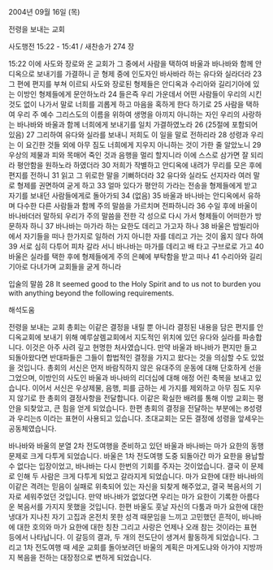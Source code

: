 2004년 09월 16일 (목)

전령을 보내는 교회



사도행전 15:22 - 15:41 / 새찬송가 274 장


15:22 이에 사도와 장로와 온 교회가 그 중에서 사람을 택하여 바울과 바나바와 함께 안디옥으로 보내기를 가결하니 곧 형제 중에 인도자인 바사바라 하는 유다와 실라더라 23 그 편에 편지를 부쳐 이르되 사도와 장로된 형제들은 안디옥과 수리아와 길리기아에 있는 이방인 형제들에게 문안하노라 24 들은즉 우리 가운데서 어떤 사람들이 우리의 시킨 것도 없이 나가서 말로 너희를 괴롭게 하고 마음을 혹하게 한다 하기로 25 사람을 택하여 우리 주 예수 그리스도의 이름을 위하여 생명을 아끼지 아니하는 자인 우리의 사랑하는 바나바와 바울과 함께 너희에게 보내기를 일치 가결하였노라 26 (25절에 포함되어 있음) 27 그리하여 유다와 실라를 보내니 저희도 이 일을 말로 전하리라 28 성령과 우리는 이 요긴한 것들 외에 아무 짐도 너희에게 지우지 아니하는 것이 가한 줄 알았노니 29 우상의 제물과 피와 목매어 죽인 것과 음행을 멀리 할지니라 이에 스스로 삼가면 잘 되리라 평안함을 원하노라 하였더라 30 저희가 작별하고 안디옥에 내려가 무리를 모은 후에 편지를 전하니 31 읽고 그 위로한 말을 기뻐하더라 32 유다와 실라도 선지자라 여러 말로 형제를 권면하여 굳게 하고 33 얼마 있다가 평안히 가라는 전송을 형제들에게 받고 자기를 보내던 사람들에게로 돌아가되 34 (없음) 35 바울과 바나바는 안디옥에서 유하며 다수한 다른 사람들과 함께 주의 말씀을 가르치며 전파하니라 36 수일 후에 바울이 바나바더러 말하되 우리가 주의 말씀을 전한 각 성으로 다시 가서 형제들이 어떠한가 방문하자 하니 37 바나바는 마가라 하는 요한도 데리고 가고자 하나 38 바울은 밤빌리아에서 자기들을 떠나 한가지로 일하러 가지 아니한 자를 데리고 가는 것이 옳지 않다 하여 39 서로 심히 다투어 피차 갈라 서니 바나바는 마가를 데리고 배 타고 구브로로 가고 40 바울은 실라를 택한 후에 형제들에게 주의 은혜에 부탁함을 받고 떠나 41 수리아와 길리기아로 다녀가며 교회들을 굳게 하니라

입술의 말씀
28 It seemed good to the Holy Spirit and to us not to burden you with anything beyond the following requirements.

해석도움





전령을 보내는 교회
총회는 이같은 결정을 내릴 뿐 아니라 결정된 내용을 담은 편지를 안디옥교회에 보내기 위해 예루살렘교회에서 지도적인 위치에 있던 유다와 실라를 파송합니다. 이것은 아주 사려 깊고 현명한 처사였습니다. 만약 바울과 바나바가 편지만 들고 되돌아왔다면 반대파들은 그들이 합법적인 결정을 가지고 왔다는 것을 의심할 수도 있었을 것입니다. 총회의 서신은 먼저 바람직하지 않은 유대주의 운동에 대해 단호하게 선을 그었으며, 이방인의 사도인 바울과 바나바의 리더십에 대해 애정 어린 축복을 보내고 있습니다. 이어서 서신은 우상제물, 음행, 피를 금하는 세 가지를 제외하고 아무 짐도 지우지 않기로 한 총회의 결정사항을 전달합니다. 이같은 확실한 배려를 통해 이방 교회는 평안을 되찾았고, 큰 힘을 얻게 되었습니다. 한편 총회의 결정을 전달하는 부분에는 ꡐ성령과 우리는ꡑ 이라는 표현이 사용되고 있습니다. 초대교회는 모든 결정에 성령을 앞세우는 공동체였습니다. 

바나바와 바울의 분열
2차 전도여행을 준비하고 있던 바울과 바나바는 마가 요한의 동행문제로 크게 다투게 되었습니다. 바울은 1차 전도여행 도중 되돌아간 마가 요한을 용납할 수 없다는 입장이었고, 바나바는 다시 한번의 기회를 주자는 것이었습니다. 결국 이 문제로 인해 두 사람은 크게 다투게 되었고 갈라지게 되었습니다. 마가 요한에 대한 바나바의 이같은 격려는 믿음이 실패로 위축되어 있는 자신을 되찾게 해주었고, 결국 복음서의 기자로 세워주었던 것입니다. 만약 바나바가 없었다면 우리는 마가 요한이 기록한 아름다운 복음서를 가지지 못했을 것입니다. 한편 바울도 훗날 자신의 다툼과 마가 요한에 대한 냉대가 지나친 자기 고집과 온전치 못한 성격 때문임을 느끼고 고민했던 흔적이, 바나바에 대한 호의와 마가 요한에 대한 칭찬 그리고 사랑은 언제나 오래 참는 것이라는 표현 등에서 나타납니다. 이 갈등의 결과, 두 개의 전도단이 생겨서 활동하게 되었습니다. 그리고 1차 전도여행 때 세운 교회를 돌아보려던 바울의 계획은 마게도냐와 아가야 지방까지 복음을 전하는 대장정으로 변하게 되었습니다.